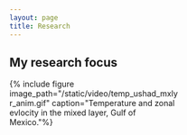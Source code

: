 ```yaml
---
layout: page
title: Research
---
```


## My research focus

<div style="width:300px; float: left">
{% include figure image_path="/static/video/temp_ushad_mxlyr_anim.gif" caption="Temperature and zonal evlocity in the mixed layer, Gulf of Mexico."%}
</div>
